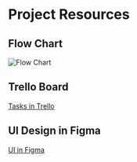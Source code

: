 # Project Resources

## Flow Chart
![Flow Chart](https://drive.google.com/uc?export=view&id=18pvRkfo4kFfAkUd0Ebkc8HMTVUPyY39Y)

## Trello Board
[Tasks in Trello](https://trello.com/invite/b/68b71a20a2e826ac68598d45/ATTI185b8a5f48eafd0e634ada20c262d152593A1240/iti-project)

## UI Design in Figma
[UI in Figma](https://www.figma.com/design/UhAKk7kTcKzx0KuVSDNBgj/Feed_Bridge?node-id=0-1&t=NCxmGqJty1vUq4iH-1)


